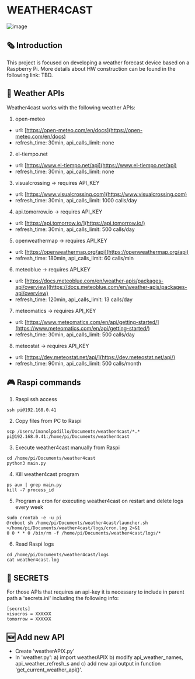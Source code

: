 # WEATHER4CAST
![image](https://github.com/imanolpadillo/weather4cast/assets/67315499/6c641faf-240b-4e6a-9bad-6b02a9b2b7c2)

## 🗞️ Introduction
This project is focused on developing a weather forecast device based on a Raspberry Pi. More details about HW construction can be found in the following link: TBD.

## 🔌 Weather APIs
Weather4cast works with the following weather APIs:

1. open-meteo
  - url: [https://open-meteo.com/en/docs](https://open-meteo.com/en/docs)
  - refresh_time: 30min, api_calls_limit: none
2. el-tiempo.net
  - url: [https://www.el-tiempo.net/api](https://www.el-tiempo.net/api)
  - refresh_time: 30min, api_calls_limit: none
3. visualcrossing -> requires API_KEY
  - url: [https://www.visualcrossing.com](https://www.visualcrossing.com)
  - refresh_time: 30min, api_calls_limit: 1000 calls/day
4. api.tomorrow.io -> requires API_KEY
  - url: [https://api.tomorrow.io/](https://api.tomorrow.io/)
  - refresh_time: 30min, api_calls_limit: 500 calls/day
5. openweathermap -> requires API_KEY
  - url: [https://openweathermap.org/api](https://openweathermap.org/api)
  - refresh_time: 180min, api_calls_limit: 60 calls/min
6. meteoblue -> requires API_KEY
  - url: [https://docs.meteoblue.com/en/weather-apis/packages-api/overview](https://docs.meteoblue.com/en/weather-apis/packages-api/overview)
  - refresh_time: 120min, api_calls_limit: 13 calls/day
7. meteomatics -> requires API_KEY
  - url: [https://www.meteomatics.com/en/api/getting-started/](https://www.meteomatics.com/en/api/getting-started/)
  - refresh_time: 30min, api_calls_limit: 500 calls/day
8. meteostat -> requires API_KEY
  - url: [https://dev.meteostat.net/api/](https://dev.meteostat.net/api/)
  - refresh_time: 90min, api_calls_limit: 500 calls/month


## 🎮 Raspi commands

 1.  Raspi ssh access
```
ssh pi@192.168.0.41
```

 2. Copy files from PC to Raspi
```
scp /Users/imanolpadillo/Documents/weather4cast/*.* pi@192.168.0.41:/home/pi/Documents/weather4cast
````

 3. Execute weather4cast manually from Raspi
```
cd /home/pi/Documents/weather4cast
python3 main.py
```

 4. Kill weather4cast program
```
ps aux | grep main.py
kill -7 process_id
```

 5. Program a cron for executing weather4cast on restart and delete logs every week
```
sudo crontab -e -u pi
@reboot sh /home/pi/Documents/weather4cast/launcher.sh >/home/pi/Documents/weather4cast/logs/cron.log 2>&1
0 0 * * 0 /bin/rm -f /home/pi/Documents/weather4cast/logs/*
```

 6. Read Raspi logs
```
cd /home/pi/Documents/weather4cast/logs
cat weather4cast.log
```

## 🔏 SECRETS
For those APIs that requires an api-key it is necessary to include in parent path a 'secrets.ini' including the following info:
```
[secrets]
visucros = XXXXXX
tomorrow = XXXXXX
```

## 🆕 Add new API
 - Create 'weatherAPIX.py'
 - In 'weather.py': a) import weatherAPIX b) modify api_weather_names, api_weather_refresh_s and c) add new api output in function 'get_current_weather_api()'.

